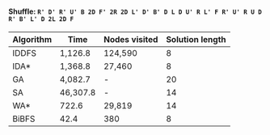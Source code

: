 #### Shuffle: `R' D' R' U' B 2D F' 2R 2D L' D' B' D L D U' R L' F R' U' R U D R' B' L' D 2L 2D F`
| Algorithm | Time | Nodes visited | Solution length |
| ----- | ----- | ----- | ----- |
| IDDFS | 1,126.8 | 124,590 | 8 |
| IDA* | 1,368.8 | 27,460 | 8 |
| GA | 4,082.7 | - | 20 |
| SA | 46,307.8 | - | 14 |
| WA* | 722.6 | 29,819 | 14 |
| BiBFS | 42.4 | 380 | 8 |